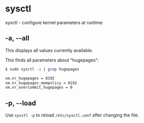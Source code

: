# sysctl

sysctl - configure kernel parameters at runtime

## -a, --all
This displays all values currently available.

This finds all parameters about "hugepages":
```bash
$ sudo sysctl -a | grep hugepages

vm.nr_hugepages = 8192
vm.nr_hugepages_mempolicy = 8192
vm.nr_overcommit_hugepages = 0
```

## -p, --load
Use `sysctl -p` to reload `/etc/sysctl.conf` after changing the file.
